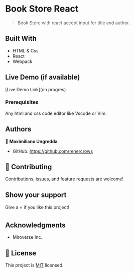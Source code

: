 # Book Store React

> Book Store with react accept input for title and author.

## Built With

- HTML & Css
- React
- Webpack

## Live Demo (if available)

 [Live Demo Link](on progres)

### Prerequisites

Any html and css code editor like Vscode or Vim.


## Authors

👤 **Maximiliano Ungredda**

- GitHub: https://github.com/renercrows


## 🤝 Contributing

Contributions, issues, and feature requests are welcome!


## Show your support

Give a ⭐️ if you like this project!

## Acknowledgments

- Miroverse Inc.


## 📝 License

This project is [MIT](./MIT.md) licensed.
